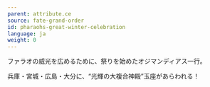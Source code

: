 ```yaml
---
parent: attribute.ce
source: fate-grand-order
id: pharaohs-great-winter-celebration
language: ja
weight: 0
---
```


ファラオの威光を広めるために、祭りを始めたオジマンディアス一行。

兵庫・宮城・広島・大分に、“光輝の大複合神殿”玉座があらわれる！

